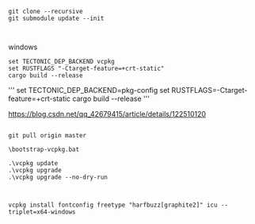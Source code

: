 
```
git clone --recursive 
git submodule update --init



```

windows
```
set TECTONIC_DEP_BACKEND vcpkg
set RUSTFLAGS "-Ctarget-feature=+crt-static"
cargo build --release
```

'''
set TECTONIC_DEP_BACKEND=pkg-config
set RUSTFLAGS=-Ctarget-feature=+crt-static
cargo build --release
'''

https://blog.csdn.net/qq_42679415/article/details/122510120

```

git pull origin master

\bootstrap-vcpkg.bat

.\vcpkg update
.\vcpkg upgrade
.\vcpkg upgrade --no-dry-run



vcpkg install fontconfig freetype "harfbuzz[graphite2]" icu --triplet=x64-windows
```
